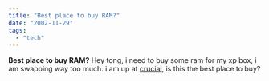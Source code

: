 ```yaml
---
title: "Best place to buy RAM?"
date: "2002-11-29"
tags: 
  - "tech"
---
```


**Best place to buy RAM?** Hey tong, i need to buy some ram for my xp box, i am swapping way too much. i am up at [crucial](http://www.crucial.com), is this the best place to buy?
